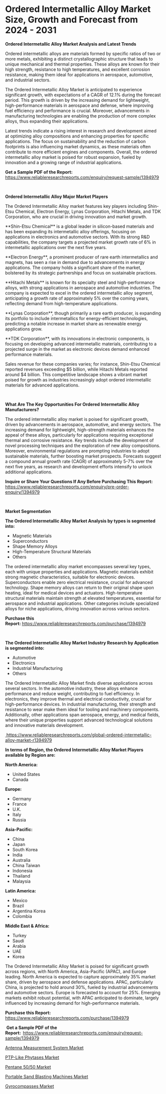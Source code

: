 <p><h1>Ordered Intermetallic Alloy Market Size, Growth and Forecast from 2024 - 2031</h1></p><p><strong>Ordered Intermetallic Alloy Market Analysis and Latest Trends</strong></p>
<p><p>Ordered intermetallic alloys are materials formed by specific ratios of two or more metals, exhibiting a distinct crystallographic structure that leads to unique mechanical and thermal properties. These alloys are known for their high strength, resistance to high temperatures, and excellent corrosion resistance, making them ideal for applications in aerospace, automotive, and industrial sectors.</p><p>The Ordered Intermetallic Alloy Market is anticipated to experience significant growth, with expectations of a CAGR of 12.1% during the forecast period. This growth is driven by the increasing demand for lightweight, high-performance materials in aerospace and defense, where improving fuel efficiency and performance is crucial. Moreover, advancements in manufacturing technologies are enabling the production of more complex alloys, thus expanding their applications.</p><p>Latest trends indicate a rising interest in research and development aimed at optimizing alloy compositions and enhancing properties for specific applications. The focus on sustainability and the reduction of carbon footprints is also influencing market dynamics, as these materials often contribute to more efficient engines and components. Overall, the ordered intermetallic alloy market is poised for robust expansion, fueled by innovation and a growing range of industrial applications.</p></p>
<p><strong>Get a Sample PDF of the Report:&nbsp;</strong> <a href="https://www.reliableresearchreports.com/enquiry/request-sample/1394979?utm_campaign=31&utm_medium=2&utm_source=Github&utm_content=ia&utm_term=18102024&utm_id=ordered-intermetallic-alloy">https://www.reliableresearchreports.com/enquiry/request-sample/1394979</a></p>
<p>&nbsp;</p>
<p><strong>Ordered Intermetallic Alloy Major Market Players</strong></p>
<p><p>The Ordered Intermetallic Alloy market features key players including Shin-Etsu Chemical, Electron Energy, Lynas Corporation, Hitachi Metals, and TDK Corporation, who are crucial in driving innovation and market growth. </p><p>**Shin-Etsu Chemical** is a global leader in silicon-based materials and has been expanding its intermetallic alloy offerings, focusing on applications in electronics and automotive sectors. With its strong R&D capabilities, the company targets a projected market growth rate of 6% in intermetallic applications over the next five years.</p><p>**Electron Energy**, a prominent producer of rare earth intermetallics and magnets, has seen a rise in demand due to advancements in energy applications. The company holds a significant share of the market, bolstered by its strategic partnerships and focus on sustainable practices.</p><p>**Hitachi Metals** is known for its specialty steel and high-performance alloys, with strong applications in aerospace and automotive industries. The company is expected to excel in the ordered intermetallic alloy segment, anticipating a growth rate of approximately 5% over the coming years, reflecting demand from high-temperature applications.</p><p>**Lynas Corporation**, though primarily a rare earth producer, is expanding its portfolio to include intermetallics for energy-efficient technologies, predicting a notable increase in market share as renewable energy applications grow.</p><p>**TDK Corporation**, with its innovations in electronic components, is focusing on developing advanced intermetallic materials, contributing to a projected surge in the market as electronic devices demand enhanced performance materials.</p><p>Sales revenue for these companies varies; for instance, Shin-Etsu Chemical reported revenues exceeding $5 billion, while Hitachi Metals reported around $4 billion. This competitive landscape shows a vibrant market poised for growth as industries increasingly adopt ordered intermetallic materials for advanced applications.</p></p>
<p>&nbsp;</p>
<p><strong>What Are The Key Opportunities For Ordered Intermetallic Alloy Manufacturers?</strong></p>
<p><p>The ordered intermetallic alloy market is poised for significant growth, driven by advancements in aerospace, automotive, and energy sectors. The increasing demand for lightweight, high-strength materials enhances the appeal of these alloys, particularly for applications requiring exceptional thermal and corrosive resistance. Key trends include the development of novel processing techniques and the exploration of new alloy compositions. Moreover, environmental regulations are prompting industries to adopt sustainable materials, further boosting market prospects. Forecasts suggest a compound annual growth rate (CAGR) of approximately 5-7% over the next five years, as research and development efforts intensify to unlock additional applications.</p></p>
<p><strong>Inquire or Share Your Questions If Any Before Purchasing This Report:</strong> <a href="https://www.reliableresearchreports.com/enquiry/pre-order-enquiry/1394979?utm_campaign=31&utm_medium=2&utm_source=Github&utm_content=ia&utm_term=18102024&utm_id=ordered-intermetallic-alloy">https://www.reliableresearchreports.com/enquiry/pre-order-enquiry/1394979</a></p>
<p>&nbsp;</p>
<p><strong>Market Segmentation</strong></p>
<p><strong>The Ordered Intermetallic Alloy Market Analysis by types is segmented into:</strong></p>
<p><ul><li>Magnetic Materials</li><li>Superconductors</li><li>Shape Memory Alloys</li><li>High-Temperature Structural Materials</li><li>Others</li></ul></p>
<p><p>The ordered intermetallic alloy market encompasses several key types, each with unique properties and applications. Magnetic materials exhibit strong magnetic characteristics, suitable for electronic devices. Superconductors enable zero electrical resistance, crucial for advanced technology. Shape memory alloys can return to their original shape upon heating, ideal for medical devices and actuators. High-temperature structural materials maintain strength at elevated temperatures, essential for aerospace and industrial applications. Other categories include specialized alloys for niche applications, driving innovation across various sectors.</p></p>
<p><strong>Purchase this Report:&nbsp;</strong><a href="https://www.reliableresearchreports.com/purchase/1394979?utm_campaign=31&utm_medium=2&utm_source=Github&utm_content=ia&utm_term=18102024&utm_id=ordered-intermetallic-alloy">https://www.reliableresearchreports.com/purchase/1394979</a></p>
<p>&nbsp;</p>
<p><strong>The Ordered Intermetallic Alloy Market Industry Research by Application is segmented into:</strong></p>
<p><ul><li>Automotive</li><li>Electronics</li><li>Industrial Manufacturing</li><li>Others</li></ul></p>
<p><p>The Ordered Intermetallic Alloy Market finds diverse applications across several sectors. In the automotive industry, these alloys enhance performance and reduce weight, contributing to fuel efficiency. In electronics, they improve thermal and electrical conductivity, crucial for high-performance devices. In industrial manufacturing, their strength and resistance to wear make them ideal for tooling and machinery components. Additionally, other applications span aerospace, energy, and medical fields, where their unique properties support advanced technological solutions and innovative materials development.</p></p>
<p><a href="https://www.reliableresearchreports.com/global-ordered-intermetallic-alloy-market-r1394979?utm_campaign=31&utm_medium=2&utm_source=Github&utm_content=ia&utm_term=18102024&utm_id=ordered-intermetallic-alloy">&nbsp;https://www.reliableresearchreports.com/global-ordered-intermetallic-alloy-market-r1394979</a></p>
<p><strong>In terms of Region, the Ordered Intermetallic Alloy Market Players available by Region are:</strong></p>
<p>
    <p> <strong> North America: </strong>
        <ul>
            <li>United States</li>
            <li>Canada</li>
        </ul>
        </p> 
    <p> <strong> Europe: </strong>
        <ul>
            <li>Germany</li>
            <li>France</li>
            <li>U.K.</li>
            <li>Italy</li>
            <li>Russia</li>
        </ul>
        </p> 
    <p> <strong> Asia-Pacific: </strong>
        <ul>
            <li>China</li>
            <li>Japan</li>
            <li>South Korea</li>
            <li>India</li>
            <li>Australia</li>
            <li>China Taiwan</li>
            <li>Indonesia</li>
            <li>Thailand</li>
            <li>Malaysia</li>
        </ul>
        </p> 
    <p> <strong> Latin America: </strong>
        <ul>
            <li>Mexico</li>
            <li>Brazil</li>
            <li>Argentina Korea</li>
            <li>Colombia</li>
        </ul>
        </p> 
    <p> <strong> Middle East & Africa: </strong>
        <ul>
            <li>Turkey</li>
            <li>Saudi</li>
            <li>Arabia</li>
            <li>UAE</li>
            <li>Korea</li>
        </ul>
    </p>
    </p>
<p><p>The Ordered Intermetallic Alloy Market is poised for significant growth across regions, with North America, Asia-Pacific (APAC), and Europe leading. North America is expected to capture approximately 35% market share, driven by aerospace and defense applications. APAC, particularly China, is projected to hold around 30%, fueled by industrial advancements and automotive sectors. Europe is forecasted to account for 25%. Emerging markets exhibit robust potential, with APAC anticipated to dominate, largely influenced by increasing demand for high-performance materials.</p></p>
<p><strong>Purchase this Report: </strong><a href="https://www.reliableresearchreports.com/purchase/1394979?utm_campaign=31&utm_medium=2&utm_source=Github&utm_content=ia&utm_term=18102024&utm_id=ordered-intermetallic-alloy">https://www.reliableresearchreports.com/purchase/1394979</a></p>
<p>&nbsp;<strong>Get a Sample PDF of the Report:&nbsp;&nbsp;</strong><a href="https://www.reliableresearchreports.com/enquiry/request-sample/1394979?utm_campaign=31&utm_medium=2&utm_source=Github&utm_content=ia&utm_term=18102024&utm_id=ordered-intermetallic-alloy">https://www.reliableresearchreports.com/enquiry/request-sample/1394979</a></p>
<p><strong></strong></p>
<p><p><a href="https://www.linkedin.com/pulse/antenna-measurement-system-market-global-regional-analysis-j84yf?utm_campaign=31&utm_medium=2&utm_source=Github&utm_content=ia&utm_term=18102024&utm_id=ordered-intermetallic-alloy">Antenna Measurement System Market</a></p><p><a href="https://github.com/shivermasallash/Market-Research-Report-List-1/blob/main/ptp-like-phytases-market.md?utm_campaign=31&utm_medium=2&utm_source=Github&utm_content=ia&utm_term=18102024&utm_id=ordered-intermetallic-alloy">PTP-Like Phytases Market</a></p><p><a href="https://github.com/taketakyriffecd/Market-Research-Report-List-1/blob/main/pentane-5050-market.md?utm_campaign=31&utm_medium=2&utm_source=Github&utm_content=ia&utm_term=18102024&utm_id=ordered-intermetallic-alloy">Pentane 50/50 Market</a></p><p><a href="https://issuu.com/reportprime-2/docs/portable-sand-blasting-machines-mar_cb71671b4c125d?utm_campaign=31&utm_medium=2&utm_source=Github&utm_content=ia&utm_term=18102024&utm_id=ordered-intermetallic-alloy">Portable Sand Blasting Machines Market</a></p><p><a href="https://issuu.com/reportprime-2/docs/gyrocompasses-market-size-2030.pptx_fc3e95b00b5fb4?utm_campaign=31&utm_medium=2&utm_source=Github&utm_content=ia&utm_term=18102024&utm_id=ordered-intermetallic-alloy">Gyrocompasses Market</a></p></p>